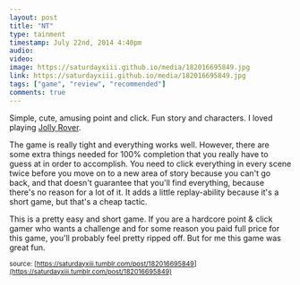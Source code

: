```yaml
---
layout: post
title: "NT"
type: tainment
timestamp: July 22nd, 2014 4:40pm
audio: 
video: 
image: https://saturdayxiii.github.io/media/182016695849.jpg
link: https://saturdayxiii.github.io/media/182016695849.jpg
tags: ["game", "review", "recommended"]
comments: true
---
```



Simple, cute, amusing point and click. Fun story and characters. I loved playing [Jolly Rover](https://store.steampowered.com/app/58200/Jolly_Rover/).

The game is really tight and everything works well. However, there are some extra things needed for 100% completion that you really have to guess at in order to accomplish. You need to click everything in every scene twice before you move on to a new area of story because you can't go back, and that doesn't guarantee that you'll find everything, because there's no reason for a lot of it. It adds a little replay-ability because it's a short game, but that's a cheap tactic.

This is a pretty easy and short game. If you are a hardcore point &amp; click gamer who wants a challenge and for some reason you paid full price for this game, you'll probably feel pretty ripped off. But for me this game was great fun.



<small>source: [https://saturdayxiii.tumblr.com/post/182016695849](https://saturdayxiii.tumblr.com/post/182016695849)</small>